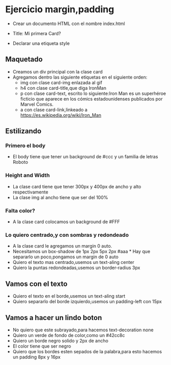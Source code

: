 # Ejercicio margin,padding

* Crear un documento HTML con el nombre index.html

* Title: Mi primera Card?
* Declarar una etiqueta style

## Maquetado

* Creamos un div principal con la clase card
* Agregamos dentro las siguiente etiquetas en el siguiente orden:
    * img con clase card-img  enlazada al gif
    * h4 con clase card-title,que diga IronMan
    * p con clase card-text,
    escrito lo siguiente:Iron Man es un superhéroe ficticio que aparece en los cómics estadounidenses publicados por Marvel Comics.
    * a con clase card-link,linkeado a https://es.wikipedia.org/wiki/Iron_Man

## Estilizando
### Primero el body
* El body  tiene  que  tener un background de  #ccc  y un familia de letras Roboto

###  Height and Width
* La clase card tiene que tener 300px y 400px de ancho y alto respectivamente
* La clase img al ancho tiene que ser del 100%

### Falta color?
* A la clase card colocamos un background de #FFF

###  Lo quiero centrado,y con  sombras y redondeado
* A la clase card le agregamos un margin 0 auto.
* Necesitamos un box-shadow de 1px 2px 5px 2px #aaa
* Hay que separarlo un poco,pongamos un margin de 0 auto
* Quiero el texto mas centrado,usemos un text-aling center
* Quiero la puntas redondeadas,usemos un border-radius 3px

## Vamos con el texto
* Quiero el texto en el borde,usemos un text-aling start
* Quiero separarlo del borde izquierdo,usemos un padding-left con 15px

## Vamos a hacer un lindo boton
* No quiero que este subrayado,para hacemos text-decoration none
* Quiero un verde de fondo de color,como un #42cc8c
* Quiero un borde negro solido y 2px de ancho
* El color tiene que ser negro
* Quiero que los bordes  esten sepados de la palabra,para esto  hacemos un padding 8px y 16px